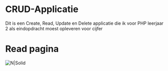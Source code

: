 # CRUD-Applicatie
Dit is een Create, Read, Update en Delete applicatie die ik voor PHP leerjaar 2 als eindopdracht moest opleveren voor cijfer



# Read pagina

![N|Solid](https://i.imgur.com/Py6hu4n.png)

